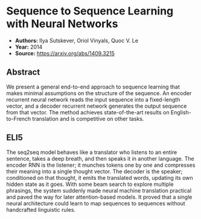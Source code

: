 # Sequence to Sequence Learning with Neural Networks

- **Authors:** Ilya Sutskever, Oriol Vinyals, Quoc V. Le
- **Year:** 2014
- **Source:** https://arxiv.org/abs/1409.3215

## Abstract
We present a general end-to-end approach to sequence learning that makes minimal assumptions on the structure of the sequence. An encoder recurrent neural network reads the input sequence into a fixed-length vector, and a decoder recurrent network generates the output sequence from that vector. The method achieves state-of-the-art results on English-to-French translation and is competitive on other tasks.

## ELI5
The seq2seq model behaves like a translator who listens to an entire sentence, takes a deep breath, and then speaks it in another language. The encoder RNN is the listener; it munches tokens one by one and compresses their meaning into a single thought vector. The decoder is the speaker; conditioned on that thought, it emits the translated words, updating its own hidden state as it goes. With some beam search to explore multiple phrasings, the system suddenly made neural machine translation practical and paved the way for later attention-based models. It proved that a single neural architecture could learn to map sequences to sequences without handcrafted linguistic rules.
